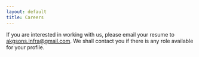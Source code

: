 ```yaml
---
layout: default
title: Careers
---
```


If you are interested in working with us, please email your resume to [akgsons.infra@gmail.com](mailto:akgsons.infra@gmail.com). We shall contact you if there is any role available for your profile.
